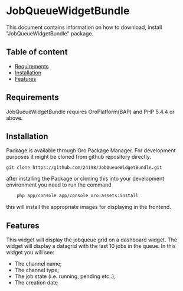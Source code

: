 JobQueueWidgetBundle
=====================
This document contains information on how to download, install "JobQueueWidgetBundle" package.


Table of content
-----------------

- [Requirements](#requirements)
- [Installation](#installation)
- [Features](#features)

Requirements
------------

JobQueueWidgetBundle requires OroPlatform(BAP) and PHP 5.4.4 or above.

Installation
------------

Package is available through Oro Package Manager.
For development purposes it might be cloned from github repository directly.

```
git clone https://github.com/24198/JobQueueWidgetBundle.git
```

after installing the Package or cloning this into your development environment
you need to run the command 
```bash
    php app/console app/console oro:assets:install
```

this will install the appropriate images for displaying in the frontend.


Features
------------

This widget will display the jobqueue grid on a dashboard widget. The widget will
display a datagrid with the last 10 jobs in the queue. In this widget you will see:
  - The channel name;
  - The channel type;
  - The job state (i.e. running, pending etc..);
  - The creation date
